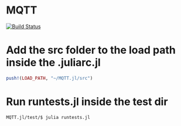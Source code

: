 # MQTT

[![Build Status](https://travis-ci.org/kivaari/MQTT.jl.svg?branch=master)](https://travis-ci.org/kivaari/MQTT.jl)

# Add the src folder to the load path inside the .juliarc.jl
```julia
push!(LOAD_PATH, "~/MQTT.jl/src")
```
# Run runtests.jl inside the test dir
```
MQTT.jl/test/$ julia runtests.jl
```
